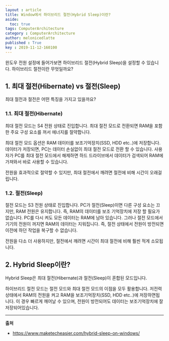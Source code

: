 ```yaml
---
layout : article
title: Window에서 하이브리드 절전(Hybrid Sleep)이란?
aside:
  toc: true
tags: ComputerArchitecture
category : ComputerArchitecture
author: melonicedlatte
published : True
key : 2019-11-12-160100
--- 
```


윈도우 전원 설정에 들어가보면 하이브리드 절전(Hybrid Sleep)을 설정할 수 있습니다. 하이브리드 절전이란 무엇일까요? 

## 1. 최대 절전(Hibernate) vs 절전(Sleep)

최대 절전과 절전은 어떤 특징을 가지고 있을까요?

### 1.1. 최대 절전(Hibernate)

최대 절전 모드는 S4 전원 상태로 진입합니다. 최대 절전 모드로 전환되면 RAM을 포함한 주요 구성 요소를 꺼서 에너지를 절약합니다. 

최대 절전 모드 옵션은 RAM 데이터를 보조기억장치(SSD, HDD etc..)에 저장합니다. 데이터가 저장되면, PC는 데이터 손실없이 최대 절전 모드로 전환 할 수 있습니다. 사용자가 PC를 최대 절전 모드에서 해제하면 하드 드라이브에서 데이터가 검색되어 RAM에 가져와서 바로 사용할 수 있습니다.

전원을 효과적으로 절약할 수 있지만, 최대 절전에서 깨려면 절전에 비해 시간이 오래걸립니다.

### 1.2. 절전(Sleep)

절전 모드는 S3 전원 상태로 진입합니다. PC가 절전(Sleep)이면 다른 구성 요소는 끄지만, RAM 전원은 유지합니다. 즉, RAM의 데이터를 보조 기억장치에 저장 할 필요가 없습니다. PC를 다시 켜도 모든 데이터는 RAM에 남아 있습니다. 그러나 절전 모드에서 기기의 전원이 꺼지면 RAM의 데이터는 지워집니다. 즉, 절전 상태에서 전원이 방전되면 이전에 하던 작업을 복구할 수 없습니다.

전원을 다소 더 사용하지만, 절전에서 깨려면 시간이 최대 절전에 비해 훨씬 적게 소모됩니다.


## 2. Hybrid Sleep이란?

Hybrid Sleep은 최대 절전(Hibernate)과 절전(Sleep)이 혼합된 모드입니다. 

하이브리드 절전 모드는 절전 모드와 최대 절전 모드의 이점을 모두 활용합니다. 저전력 상태에서 RAM의 전원을 켜고 RAM을 보조기억장치(SSD, HDD etc..)에 저장하면됩니다. 이 경우 빠르게 깨어날 수 있으며, 전원이 방전되어도 데이터는 보조기억장치에 잘 저장되어있습니다.

---

**출처** 

- https://www.maketecheasier.com/hybrid-sleep-on-windows/
